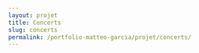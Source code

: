 ```yaml
---
layout: projet
title: Concerts
slug: concerts
permalink: /portfolio-matteo-garcia/projet/concerts/
---
```


